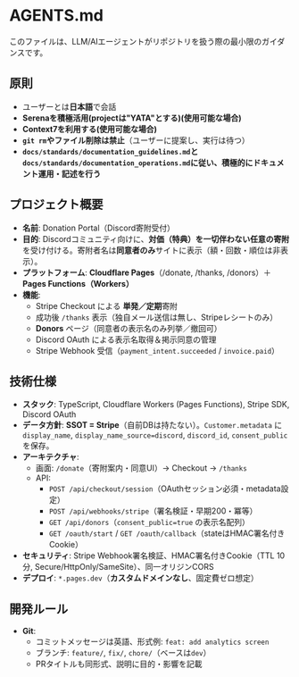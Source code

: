 # AGENTS.md

このファイルは、LLM/AIエージェントがリポジトリを扱う際の最小限のガイダンスです。

## 原則
- ユーザーとは**日本語**で会話  
- **Serenaを積極活用(projectは"YATA"とする)(使用可能な場合)**  
- **Context7を利用する(使用可能な場合)**
- **`git rm`やファイル削除は禁止**（ユーザーに提案し、実行は待つ）
- **`docs/standards/documentation_guidelines.md`と`docs/standards/documentation_operations.md`に従い、積極的にドキュメント運用・記述を行う**

## プロジェクト概要
- **名前**: Donation Portal（Discord寄附受付）  
- **目的**: Discordコミュニティ向けに、**対価（特典）を一切伴わない任意の寄附**を受け付ける。寄附者名は**同意者のみ**サイトに表示（額・回数・順位は非表示）。  
- **プラットフォーム**: **Cloudflare Pages**（/donate, /thanks, /donors）＋ **Pages Functions（Workers）**  
- **機能**:  
  - Stripe Checkout による **単発／定期**寄附  
  - 成功後 `/thanks` 表示（独自メール送信は無し、Stripeレシートのみ）  
  - **Donors** ページ（同意者の表示名のみ列挙／撤回可）  
  - Discord OAuth による表示名取得＆掲示同意の管理  
  - Stripe Webhook 受信（`payment_intent.succeeded` / `invoice.paid`）

## 技術仕様
- **スタック**: TypeScript, Cloudflare Workers (Pages Functions), Stripe SDK, Discord OAuth  
- **データ方針**: **SSOT = Stripe**（自前DBは持たない）。`Customer.metadata` に  
  `display_name`, `display_name_source=discord`, `discord_id`, `consent_public` を保存。  
- **アーキテクチャ**:  
  - 画面: `/donate`（寄附案内・同意UI）→ Checkout → `/thanks`  
  - API:  
    - `POST /api/checkout/session`（OAuthセッション必須・metadata設定）  
    - `POST /api/webhooks/stripe`（署名検証・早期200・冪等）  
    - `GET /api/donors`（`consent_public=true` の表示名配列）  
    - `GET /oauth/start` / `GET /oauth/callback`（stateはHMAC署名付きCookie）  
- **セキュリティ**: Stripe Webhook署名検証、HMAC署名付きCookie（TTL 10分, Secure/HttpOnly/SameSite）、同一オリジンCORS  
- **デプロイ**: `*.pages.dev`（**カスタムドメインなし**、固定費ゼロ想定）

## 開発ルール
- **Git**:  
  - コミットメッセージは英語、形式例: `feat: add analytics screen`  
  - ブランチ: `feature/`, `fix/`, `chore/`（ベースは`dev`）  
  - PRタイトルも同形式、説明に目的・影響を記載  
